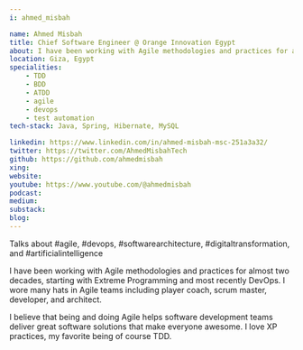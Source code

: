 ```yaml
---
i: ahmed_misbah

name: Ahmed Misbah
title: Chief Software Engineer @ Orange Innovation Egypt
about: I have been working with Agile methodologies and practices for almost two decades, starting with Extreme Programming and most recently DevOps.
location: Giza, Egypt
specialities:
    - TDD
    - BDD
    - ATDD
    - agile
    - devops
    - test automation
tech-stack: Java, Spring, Hibernate, MySQL

linkedin: https://www.linkedin.com/in/ahmed-misbah-msc-251a3a32/
twitter: https://twitter.com/AhmedMisbahTech
github: https://github.com/ahmedmisbah
xing:
website:
youtube: https://www.youtube.com/@ahmedmisbah
podcast:
medium:
substack:
blog:
---
```


Talks about #agile, #devops, #softwarearchitecture, #digitaltransformation, and #artificialintelligence

I have been working with Agile methodologies and practices for almost two decades, starting with Extreme Programming and most recently DevOps. I wore many hats in Agile teams including player coach, scrum master, developer, and architect.

I believe that being and doing Agile helps software development teams deliver great software solutions that make everyone awesome. I love XP practices, my favorite being of course TDD.
